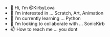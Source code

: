 - 👋 Hi, I’m @KirbyLova
- 👀 I’m interested in ... Scratch, Art, Animation
- 🌱 I’m currently learning ... Python
- 💞️ I’m looking to collaborate with ... SonicKirb
- 📫 How to reach me ... you dont

<!---
KirbyLova/KirbyLova is a ✨ special ✨ repository because its `README.md` (this file) appears on your GitHub profile.
You can click the Preview link to take a look at your changes.
--->
